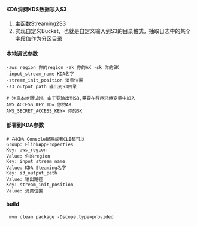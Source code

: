#### KDA消费KDS数据写入S3
1. 主函数Streaming2S3
2. 实现自定义Bucket，也就是自定义输入到S3的目录格式，抽取日志中的某个字段值作为分区目录

#### 本地调试参数
```
-aws_region 你的region -ak 你的AK -sk 你的SK
-input_stream_name KDA名字
-stream_init_position 消费位置
-s3_output_path 输出到S3目录

# 注意本地调试时，由于要输出到S3,需要在程序环境变量中加入
AWS_ACCESS_KEY_ID= 你的AK
AWS_SECRET_ACCESS_KEY= 你的SK
```
#### 部署到KDA参数
```
# 在KDA Console配置或者CLI都可以
Group: FlinkAppProperties
Key: aws_region
Value: 你的region
Key: input_stream_name
Value: KDA Steaming名字
Key: s3_output_path
Value: 输出路径
Key: stream_init_position
Value: 消费位置

```
#### build
```
 mvn clean package -Dscope.type=provided
```
